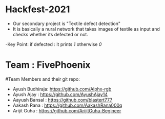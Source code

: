 # Hackfest-2021
- Our  secondary project is "Textile defect detection"
- It is basically a nural network that takes images of textile as input and checks whether its defected or not.

-Key Point:
 if defected : it prints *1* otherwise *0*
# Team : FivePhoenix

#Team Members and their git repo:
- Ayush Budhiraja: https://github.com/Alphx-rgb
- Ayush Ajay : https://github.com/AyushAjay14
- Aayush Bansal : https://github.com/blastert777
- Aakash Rana : https://github.com/AakashRana000q
- Arijit Guha : https://github.com/ArijitGuha-Begineer
